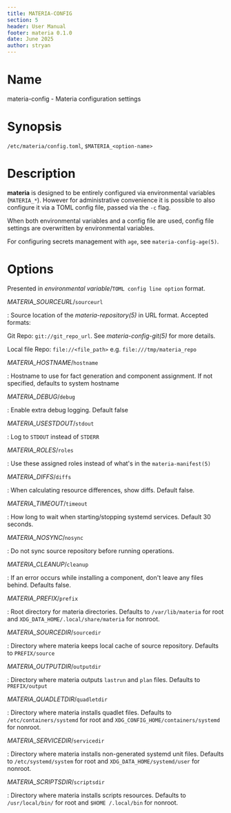 ```yaml
---
title: MATERIA-CONFIG
section: 5
header: User Manual
footer: materia 0.1.0
date: June 2025
author: stryan
---
```


# Name
materia-config - Materia configuration settings

# Synopsis

`/etc/materia/config.toml`, `$MATERIA_<option-name>`

# Description

**materia** is designed to be entirely configured via environmental variables (`MATERIA_*`). However for administrative convenience it is possible to also configure it via a TOML config file, passed via the `-c` flag.

When both environmental variables and a config file are used, config file settings are overwritten by environmental variables.

For configuring secrets management with `age`, see `materia-config-age(5)`.

# Options

Presented in *environmental variable*/`TOML config line option` format.

*MATERIA_SOURCEURL*/`sourceurl`

:  Source location of the *materia-repository(5)* in URL format. Accepted formats:

   Git Repo: `git://git_repo_url`. See *materia-config-git(5)* for more details.

   Local file Repo: `file://<file_path>` e.g. `file:///tmp/materia_repo`

*MATERIA_HOSTNAME*/`hostname`

:  Hostname to use for fact generation and component assignment. If not specified, defaults to system hostname

*MATERIA_DEBUG*/`debug`

:  Enable extra debug logging. Default false

*MATERIA_USESTDOUT*/`stdout`

:  Log to `STDOUT` instead of `STDERR`

*MATERIA_ROLES*/`roles`

:  Use these assigned roles instead of what's in the `materia-manifest(5)`

*MATERIA_DIFFS*/`diffs`

:  When calculating resource differences, show diffs. Default false.

*MATERIA_TIMEOUT*/`timeout`

:  How long to wait when starting/stopping systemd services. Default 30 seconds.

*MATERIA_NOSYNC*/`nosync`

:  Do not sync source repository before running operations.

*MATERIA_CLEANUP*/`cleanup`

:  If an error occurs while installing a component, don't leave any files behind. Defaults false.

*MATERIA_PREFIX*/`prefix`

:  Root directory for materia directories. Defaults to `/var/lib/materia` for root and `XDG_DATA_HOME/.local/share/materia` for nonroot.

*MATERIA_SOURCEDIR*/`sourcedir`

:  Directory where materia keeps local cache of source repository. Defaults to `PREFIX/source`

*MATERIA_OUTPUTDIR*/`outputdir`

:  Directory where materia outputs `lastrun` and `plan` files. Defaults to `PREFIX/output`

*MATERIA_QUADLETDIR*/`quadletdir`

:  Directory where materia installs quadlet files. Defaults to `/etc/containers/systemd` for root and `XDG_CONFIG_HOME/containers/systemd` for nonroot.

*MATERIA_SERVICEDIR*/`servicedir`

:  Directory where materia installs non-generated systemd unit files. Defaults to `/etc/systemd/system` for root and `XDG_DATA_HOME/systemd/user` for nonroot.

*MATERIA_SCRIPTSDIR*/`scriptsdir`

:  Directory where materia installs scripts resources. Defaults to `/usr/local/bin/` for root and `$HOME /.local/bin` for nonroot.
